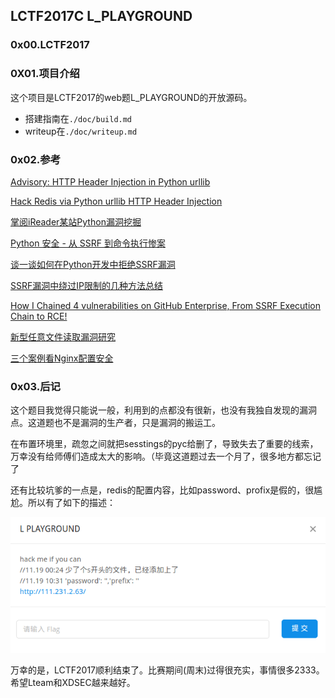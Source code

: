 ## LCTF2017C L_PLAYGROUND

### 0x00.LCTF2017

### 0X01.项目介绍

这个项目是LCTF2017的web题L_PLAYGROUND的开放源码。

- 搭建指南在`./doc/build.md`
- writeup在`./doc/writeup.md`

### 0x02.参考

[Advisory: HTTP Header Injection in Python urllib](http://blog.blindspotsecurity.com/2016/06/advisory-http-header-injection-in.html)

[Hack Redis via Python urllib HTTP Header Injection](https://security.tencent.com/index.php/blog/msg/106)

[掌阅iReader某站Python漏洞挖掘](https://www.leavesongs.com/PENETRATION/zhangyue-python-web-code-execute.html)

[Python 安全 - 从 SSRF 到命令执行惨案](http://paper.seebug.org/337/)

[谈一谈如何在Python开发中拒绝SSRF漏洞](https://www.leavesongs.com/PYTHON/defend-ssrf-vulnerable-in-python.html)

[SSRF漏洞中绕过IP限制的几种方法总结](http://www.freebuf.com/articles/web/135342.html)

[How I Chained 4 vulnerabilities on GitHub Enterprise, From SSRF Execution Chain to RCE!](http://blog.orange.tw/2017/07/how-i-chained-4-vulnerabilities-on.html)

[新型任意文件读取漏洞研究](http://wps2015.org/drops/drops/%E6%96%B0%E5%9E%8B%E4%BB%BB%E6%84%8F%E6%96%87%E4%BB%B6%E8%AF%BB%E5%8F%96%E6%BC%8F%E6%B4%9E%E7%9A%84%E7%A0%94%E7%A9%B6.html)

[三个案例看Nginx配置安全](https://www.leavesongs.com/PENETRATION/nginx-insecure-configuration.html)


### 0x03.后记

这个题目我觉得只能说一般，利用到的点都没有很新，也没有我独自发现的漏洞点。这道题也不是漏洞的生产者，只是漏洞的搬运工。

在布置环境里，疏忽之间就把sesstings的pyc给删了，导致失去了重要的线索，万幸没有给师傅们造成太大的影响。（毕竟这道题过去一个月了，很多地方都忘记了

还有比较坑爹的一点是，redis的配置内容，比如password、profix是假的，很尴尬。所以有了如下的描述：

![4.png](./pic/4.png)

万幸的是，LCTF2017顺利结束了。比赛期间(周末)过得很充实，事情很多2333。希望Lteam和XDSEC越来越好。